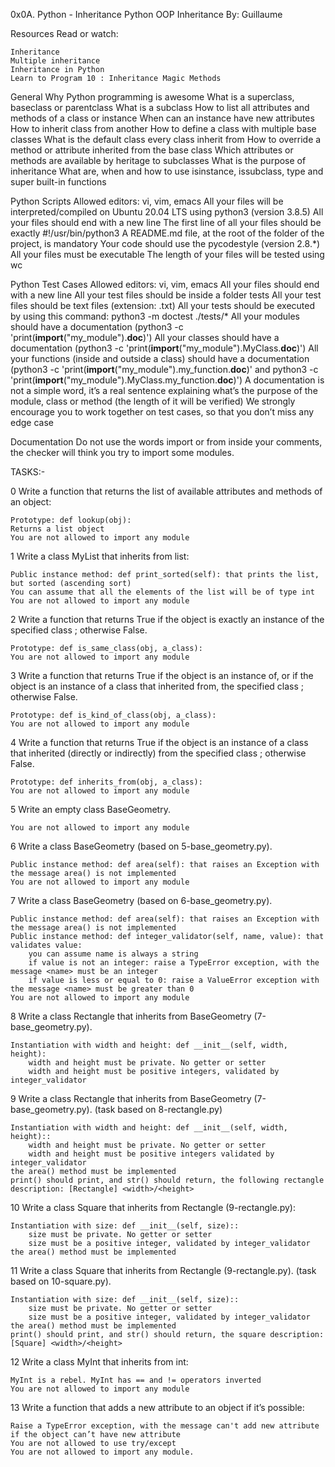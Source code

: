 0x0A. Python - Inheritance
Python
OOP
Inheritance
 By: Guillaume


Resources
Read or watch:

	Inheritance
	Multiple inheritance
	Inheritance in Python
	Learn to Program 10 : Inheritance Magic Methods


General
	Why Python programming is awesome
	What is a superclass, baseclass or parentclass
	What is a subclass
	How to list all attributes and methods of a class or instance
	When can an instance have new attributes
	How to inherit class from another
	How to define a class with multiple base classes
	What is the default class every class inherit from
	How to override a method or attribute inherited from the base class
	Which attributes or methods are available by heritage to subclasses
	What is the purpose of inheritance
	What are, when and how to use isinstance, issubclass, type and super built-in functions


Python Scripts
	Allowed editors: vi, vim, emacs
	All your files will be interpreted/compiled on Ubuntu 20.04 LTS using python3 (version 3.8.5)
	All your files should end with a new line
	The first line of all your files should be exactly #!/usr/bin/python3
	A README.md file, at the root of the folder of the project, is mandatory
	Your code should use the pycodestyle (version 2.8.*)
	All your files must be executable
	The length of your files will be tested using wc


Python Test Cases
	Allowed editors: vi, vim, emacs
	All your files should end with a new line
	All your test files should be inside a folder tests
	All your test files should be text files (extension: .txt)
	All your tests should be executed by using this command: python3 -m doctest ./tests/*
	All your modules should have a documentation (python3 -c 'print(__import__("my_module").__doc__)')
	All your classes should have a documentation (python3 -c 'print(__import__("my_module").MyClass.__doc__)')
	All your functions (inside and outside a class) should have a documentation (python3 -c 'print(__import__("my_module").my_function.__doc__)' and python3 -c 'print(__import__("my_module").MyClass.my_function.__doc__)')
	A documentation is not a simple word, it’s a real sentence explaining what’s the purpose of the module, class or method (the length of it will be verified)
	We strongly encourage you to work together on test cases, so that you don’t miss any edge case


Documentation
	Do not use the words import or from inside your comments, the checker will think you try to import some modules.


TASKS:-

0 Write a function that returns the list of available attributes and methods of an object:

	Prototype: def lookup(obj):
	Returns a list object
	You are not allowed to import any module


1 Write a class MyList that inherits from list:

	Public instance method: def print_sorted(self): that prints the list, but sorted (ascending sort)
	You can assume that all the elements of the list will be of type int
	You are not allowed to import any module



2 Write a function that returns True if the object is exactly an instance of the specified class ; otherwise False.

	Prototype: def is_same_class(obj, a_class):
	You are not allowed to import any module


3 Write a function that returns True if the object is an instance of, or if the object is an instance of a class that inherited from, the specified class ; otherwise False.

	Prototype: def is_kind_of_class(obj, a_class):
	You are not allowed to import any module


4 Write a function that returns True if the object is an instance of a class that inherited (directly or indirectly) from the specified class ; otherwise False.

	Prototype: def inherits_from(obj, a_class):
	You are not allowed to import any module


5 Write an empty class BaseGeometry.

	You are not allowed to import any module


6 Write a class BaseGeometry (based on 5-base_geometry.py).

	Public instance method: def area(self): that raises an Exception with the message area() is not implemented
	You are not allowed to import any module


7 Write a class BaseGeometry (based on 6-base_geometry.py).

	Public instance method: def area(self): that raises an Exception with the message area() is not implemented
	Public instance method: def integer_validator(self, name, value): that validates value:
		you can assume name is always a string
		if value is not an integer: raise a TypeError exception, with the message <name> must be an integer
		if value is less or equal to 0: raise a ValueError exception with the message <name> must be greater than 0
	You are not allowed to import any module


8 Write a class Rectangle that inherits from BaseGeometry (7-base_geometry.py).

	Instantiation with width and height: def __init__(self, width, height):
		width and height must be private. No getter or setter
		width and height must be positive integers, validated by integer_validator

9 Write a class Rectangle that inherits from BaseGeometry (7-base_geometry.py). (task based on 8-rectangle.py)

	Instantiation with width and height: def __init__(self, width, height)::
		width and height must be private. No getter or setter
		width and height must be positive integers validated by integer_validator
	the area() method must be implemented
	print() should print, and str() should return, the following rectangle description: [Rectangle] <width>/<height>


10 Write a class Square that inherits from Rectangle (9-rectangle.py):

	Instantiation with size: def __init__(self, size)::
		size must be private. No getter or setter
		size must be a positive integer, validated by integer_validator
	the area() method must be implemented


11 Write a class Square that inherits from Rectangle (9-rectangle.py). (task based on 10-square.py).

	Instantiation with size: def __init__(self, size)::
		size must be private. No getter or setter
		size must be a positive integer, validated by integer_validator
	the area() method must be implemented
	print() should print, and str() should return, the square description: [Square] <width>/<height>


12 Write a class MyInt that inherits from int:

	MyInt is a rebel. MyInt has == and != operators inverted
	You are not allowed to import any module


13 Write a function that adds a new attribute to an object if it’s possible:

	Raise a TypeError exception, with the message can't add new attribute if the object can’t have new attribute
	You are not allowed to use try/except
	You are not allowed to import any module.
